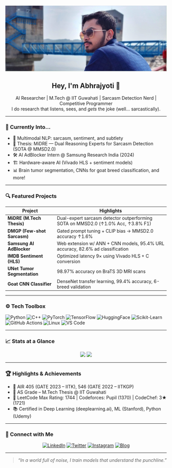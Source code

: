 [![Header](https://github.com/Abhrajyoti00/Abhrajyoti00/blob/master/Abhrajyoti_banner.png "Abhrajyoti")](https://abhracodes.blogspot.com)

<h2 align="center">Hey, I'm Abhrajyoti 👋</h2>
<p align="center">
  AI Researcher | M.Tech @ IIT Guwahati | Sarcasm Detection Nerd | Competitive Programmer <br>
  I do research that listens, sees, and <i>gets</i> the joke (well... sarcastically).
</p>

---

### 🧠 Currently Into...
- 🧪 Multimodal NLP: sarcasm, sentiment, and subtlety
- 🎯 Thesis: MiDRE — Dual Reasoning Experts for Sarcasm Detection (SOTA @ MMSD2.0)
- 🛠️ AI AdBlocker Intern @ Samsung Research India (2024)
- 🏗️ Hardware-aware AI (Vivado HLS + sentiment models)
- 📊 Brain tumor segmentation, CNNs for goat breed classification, and more!

---

### 🔍 Featured Projects
| Project | Highlights |
|--------|------------|
| **MiDRE (M.Tech Thesis)** | Dual-expert sarcasm detector outperforming SOTA on MMSD2.0 (↑1.0% Acc, ↑3.8% F1) |
| **DMGP (Few-shot Sarcasm)** | Gated prompt tuning + CLIP bias → MMSD2.0 accuracy ↑1.6% |
| **Samsung AI AdBlocker** | Web extension w/ ANN + CNN models, 95.4% URL accuracy, 82.6% ad classification |
| **IMDB Sentiment (HLS)** | Optimized latency 9× using Vivado HLS + C conversion |
| **UNet Tumor Segmentation** | 98.97% accuracy on BraTS 3D MRI scans |
| **Goat CNN Classifier** | DenseNet transfer learning, 99.4% accuracy, 6-breed validation |

---

### ⚙️ Tech Toolbox

![Python](https://img.shields.io/badge/-Python-333?style=flat&logo=python)
![C++](https://img.shields.io/badge/-C++-333?style=flat&logo=c%2B%2B)
![PyTorch](https://img.shields.io/badge/-PyTorch-333?style=flat&logo=pytorch)
![TensorFlow](https://img.shields.io/badge/-TensorFlow-333?style=flat&logo=tensorflow)
![HuggingFace](https://img.shields.io/badge/-🤗%20Transformers-333?style=flat)
![Scikit-Learn](https://img.shields.io/badge/-Scikit--Learn-333?style=flat&logo=scikit-learn)
![GitHub Actions](https://img.shields.io/badge/-GitHub%20Actions-333?style=flat&logo=github-actions)
![Linux](https://img.shields.io/badge/-Linux-333?style=flat&logo=linux)
![VS Code](https://img.shields.io/badge/-VS%20Code-333?style=flat&logo=visual-studio-code)

---

### 📈 Stats at a Glance

<p align="center">
  <img height="160em" src="https://github-readme-stats.vercel.app/api?username=Abhrajyoti00&show_icons=true&theme=tokyonight&count_private=true" />
  <img height="160em" src="https://github-readme-stats.vercel.app/api/top-langs/?username=Abhrajyoti00&layout=compact&theme=tokyonight" />
</p>

---

### 🏆 Highlights & Achievements

- 🧠 AIR 405 (GATE 2023 – IITK), 546 (GATE 2022 – IITKGP)
- 📜 AS Grade – M.Tech Thesis @ IIT Guwahati
- 🥇 LeetCode Max Rating: 1744 | Codeforces: Pupil (1370) | CodeChef: 3★ (1721)
- 📚 Certified in Deep Learning (deeplearning.ai), ML (Stanford), Python (Udemy)

---

### 🔗 Connect with Me

<p align="center">
  <a href="https://www.linkedin.com/in/abhrajyoti-kundu-b68112193/"><img alt="LinkedIn" height="30" src="https://img.shields.io/badge/LinkedIn-AbhrajyotiKundu-blue?style=flat&logo=linkedin"></a>
  <a href="https://twitter.com/Abhrajyoti00"><img alt="Twitter" height="30" src="https://img.shields.io/badge/Twitter-@Abhrajyoti00-1DA1F2?style=flat&logo=twitter"></a>
  <a href="https://www.instagram.com/abhrajyoti00/"><img alt="Instagram" height="30" src="https://img.shields.io/badge/Instagram-abhrajyoti00-E4405F?style=flat&logo=instagram"></a>
  <a href="https://abhracodes.blogspot.com"><img alt="Blog" height="30" src="https://img.shields.io/badge/Blog-AbhraCodes-orange?style=flat&logo=blogger"></a>
</p>

---

> _“In a world full of noise, I train models that understand the punchline.”_

